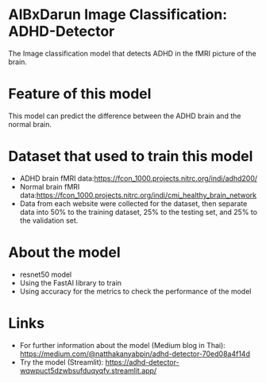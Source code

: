 # AIBxDarun Image Classification: ADHD-Detector
The Image classification model that detects ADHD in the fMRI picture of the brain.
# Feature of this model
This model can predict the difference between the ADHD brain and the normal brain.
# Dataset that used to train this model
- ADHD brain fMRI data:https://fcon_1000.projects.nitrc.org/indi/adhd200/
- Normal brain fMRI data:https://fcon_1000.projects.nitrc.org/indi/cmi_healthy_brain_network 
- Data from each website were collected for the dataset, then separate data into 50% to the training dataset, 25% to the testing set, and 25% to the validation set.
# About the model
- resnet50 model
- Using the FastAI library to train
- Using accuracy for the metrics to check the performance of the model
# Links
- For further information about the model (Medium blog in Thai): https://medium.com/@natthakanyabpin/adhd-detector-70ed08a4f14d
- Try the model (Streamlit): https://adhd-detector-wqwpuct5dzwbsufduqyqfv.streamlit.app/
